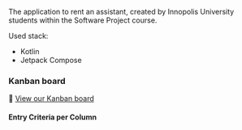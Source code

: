 The application to rent an assistant, created by Innopolis University students within the Software Project course.

Used stack:
- Kotlin
- Jetpack Compose

### Kanban board

🔗 [View our Kanban board](https://github.com/org/repo/projects/1)

#### Entry Criteria per Column
